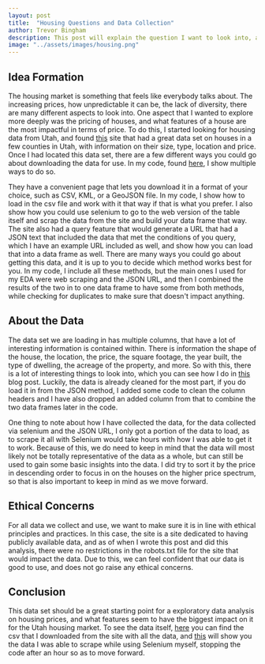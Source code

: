 ```yaml
---
layout: post
title:  "Housing Questions and Data Collection"
author: Trevor Bingham
description: This post will explain the question I want to look into, and how I went about gathering data to do so. 
image: "../assets/images/housing.png"
--- 
```


## Idea Formation

The housing market is something that feels like everybody talks about. The increasing prices, how unpredictable it can be, the lack of diversity, there are many different aspects to look into. One aspect that I wanted to explore more deeply was the pricing of houses, and what features of a house are the most impactful in terms of price. To do this, I started looking for housing data from Utah, and found [this](https://opendata.gis.utah.gov/datasets/utah::utah-housing-unit-inventory/about) site that had a great data set on houses in a few counties in Utah, with information on their size, type, location and price. Once I had located this data set, there are a few different ways you could go about downloading the data for use. In my code, found [here](https://github.com/trevor-bingham99/Semester-Project/blob/main/project.py), I show multiple ways to do so. 

They have a convenient page that lets you download it in a format of your choice, such as CSV, KML, or a GeoJSON file. In my code, I show how to load in the csv file and work with it that way if that is what you prefer. I also show how you could use selenium to go to the web version of the table itself and scrap the data from the site and build your data frame that way. The site also had a query feature that would generate a URL that had a JSON text that included the data that met the conditions of you query, which I have an example URL included as well, and show how you can load that into a data frame as well. There are many ways you could go about getting this data, and it is up to you to decide which method works best for you. In my code, I include all these methods, but the main ones I used for my EDA were web scraping and the JSON URL, and then I combined the results of the two in to one data frame to have some from both methods, while checking for duplicates to make sure that doesn't impact anything. 

## About the Data

The data set we are loading in has multiple columns, that have a lot of interesting information is contained within. There is information the shape of the house, the location, the price, the square footage, the year built, the type of dwelling, the acreage of the property, and more. So with this, there is a lot of interesting things to look into, which you can see how I do in [this](https://trevor-bingham99.github.io/2023/12/13/EDA.html) blog post. Luckily, the data is already cleaned for the most part, if you do load it in from the JSON method, I added some code to clean the column headers and I have also dropped an added column from that to combine the two data frames later in the code. 

One thing to note about how I have collected the data, for the data collected via selenium and the JSON URL, I only got a portion of the data to load, as to scrape it all with Selenium would take hours with how I was able to get it to work. Because of this, we do need to keep in mind that the data will most likely not be totally representative of the data as a whole, but can still be used to gain some basic insights into the data. I did try to sort it by the price in descending order to focus in on the houses on the higher price spectrum, so that is also important to keep in mind as we move forward.

## Ethical Concerns

For all data we collect and use, we want to make sure it is in line with ethical principles and practices. In this case, the site is a site dedicated to having publicly available data, and as of when I wrote this post and did this analysis, there were no restrictions in the robots.txt file for the site that would impact the data. Due to this, we can feel confident that our data is good to use, and does not go raise any ethical concerns. 

## Conclusion

This data set should be a great starting point for a exploratory data analysis on housing prices, and what features seem to have the biggest impact on it for the Utah housing market. To see the data itself, [here](https://raw.githubusercontent.com/trevor-bingham99/Semester-Project/main/Utah_Housing_Unit_Inventory.csv) you can find the csv that I downloaded from the site with all the data, and [this](https://raw.githubusercontent.com/trevor-bingham99/Semester-Project/main/HousingData.csv) will show you the data I was able to scrape while using Selenium myself, stopping the code after an hour so as to move forward.

